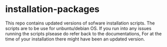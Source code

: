 # installation-packages
This repo contains updated versions of sofware installation scripts.
The scripts are to be use for unbuntu/debian OS.
If you run into any issues running the scripts plsease do refer back to the documentations, 
For at the time of your installation there might have been an updated version.
